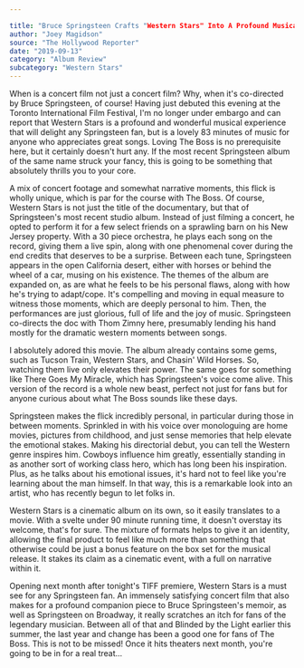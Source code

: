 ```yaml
---

title: "Bruce Springsteen Crafts "Western Stars" Into A Profound Musical Experience"
author: "Joey Magidson"
source: "The Hollywood Reporter"
date: "2019-09-13"
category: "Album Review"
subcategory: "Western Stars"
---
```


When is a concert film not just a concert film? Why, when it's co-directed by Bruce Springsteen, of course! Having just debuted this evening at the Toronto International Film Festival, I'm no longer under embargo and can report that Western Stars is a profound and wonderful musical experience that will delight any Springsteen fan, but is a lovely 83 minutes of music for anyone who appreciates great songs. Loving The Boss is no prerequisite here, but it certainly doesn't hurt any. If the most recent Springsteen album of the same name struck your fancy, this is going to be something that absolutely thrills you to your core.

A mix of concert footage and somewhat narrative moments, this flick is wholly unique, which is par for the course with The Boss. Of course, Western Stars is not just the title of the documentary, but that of Springsteen's most recent studio album. Instead of just filming a concert, he opted to perform it for a few select friends on a sprawling barn on his New Jersey property. With a 30 piece orchestra, he plays each song on the record, giving them a live spin, along with one phenomenal cover during the end credits that deserves to be a surprise. Between each tune, Springsteen appears in the open California desert, either with horses or behind the wheel of a car, musing on his existence. The themes of the album are expanded on, as are what he feels to be his personal flaws, along with how he's trying to adapt/cope. It's compelling and moving in equal measure to witness those moments, which are deeply personal to him. Then, the performances are just glorious, full of life and the joy of music. Springsteen co-directs the doc with Thom Zimny here, presumably lending his hand mostly for the dramatic western moments between songs.

I absolutely adored this movie. The album already contains some gems, such as Tucson Train, Western Stars, and Chasin' Wild Horses. So, watching them live only elevates their power. The same goes for something like There Goes My Miracle, which has Springsteen's voice come alive. This version of the record is a whole new beast, perfect not just for fans but for anyone curious about what The Boss sounds like these days.

Springsteen makes the flick incredibly personal, in particular during those in between moments. Sprinkled in with his voice over monologuing are home movies, pictures from childhood, and just sense memories that help elevate the emotional stakes. Making his directorial debut, you can tell the Western genre inspires him. Cowboys influence him greatly, essentially standing in as another sort of working class hero, which has long been his inspiration. Plus, as he talks about his emotional issues, it's hard not to feel like you're learning about the man himself. In that way, this is a remarkable look into an artist, who has recently begun to let folks in.

Western Stars is a cinematic album on its own, so it easily translates to a movie. With a svelte under 90 minute running time, it doesn't overstay its welcome, that's for sure. The mixture of formats helps to give it an identity, allowing the final product to feel like much more than something that otherwise could be just a bonus feature on the box set for the musical release. It stakes its claim as a cinematic event, with a full on narrative within it.

Opening next month after tonight's TIFF premiere, Western Stars is a must see for any Springsteen fan. An immensely satisfying concert film that also makes for a profound companion piece to Bruce Springsteen's memoir, as well as Springsteen on Broadway, it really scratches an itch for fans of the legendary musician. Between all of that and Blinded by the Light earlier this summer, the last year and change has been a good one for fans of The Boss. This is not to be missed! Once it hits theaters next month, you're going to be in for a real treat...